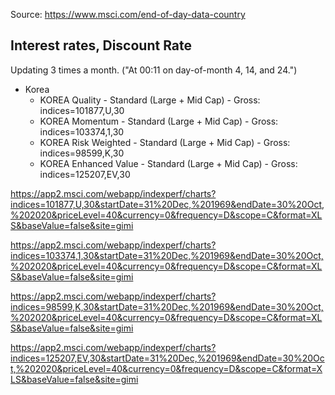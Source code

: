 Source: https://www.msci.com/end-of-day-data-country

## Interest rates, Discount Rate 

Updating 3 times a month. ("At 00:11 on day-of-month 4, 14, and 24.")

* Korea
  * KOREA Quality - Standard (Large + Mid Cap) - Gross: indices=101877,U,30
  * KOREA Momentum - Standard (Large + Mid Cap) - Gross: indices=103374,1,30
  * KOREA Risk Weighted - Standard (Large + Mid Cap) - Gross: indices=98599,K,30
  * KOREA Enhanced Value - Standard (Large + Mid Cap) - Gross: indices=125207,EV,30


https://app2.msci.com/webapp/indexperf/charts?indices=101877,U,30&startDate=31%20Dec,%201969&endDate=30%20Oct,%202020&priceLevel=40&currency=0&frequency=D&scope=C&format=XLS&baseValue=false&site=gimi

https://app2.msci.com/webapp/indexperf/charts?indices=103374,1,30&startDate=31%20Dec,%201969&endDate=30%20Oct,%202020&priceLevel=40&currency=0&frequency=D&scope=C&format=XLS&baseValue=false&site=gimi

https://app2.msci.com/webapp/indexperf/charts?indices=98599,K,30&startDate=31%20Dec,%201969&endDate=30%20Oct,%202020&priceLevel=40&currency=0&frequency=D&scope=C&format=XLS&baseValue=false&site=gimi

https://app2.msci.com/webapp/indexperf/charts?indices=125207,EV,30&startDate=31%20Dec,%201969&endDate=30%20Oct,%202020&priceLevel=40&currency=0&frequency=D&scope=C&format=XLS&baseValue=false&site=gimi
